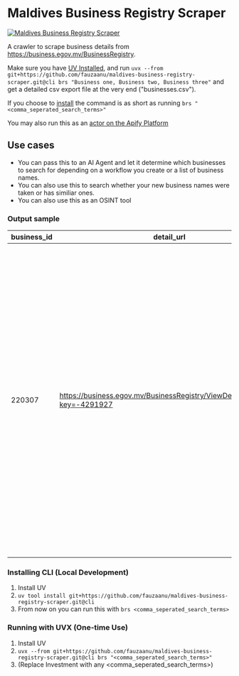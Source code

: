 # Maldives Business Registry Scraper

[![Maldives Business Registry Scraper](https://apify.com/actor-badge?actor=fauzaanu/maldives-business-registry-scraper)](https://apify.com/fauzaanu/maldives-business-registry-scraper)

A crawler to scrape business details from https://business.egov.mv/BusinessRegistry. 

Make sure you have [UV Installed](https://docs.astral.sh/uv/getting-started/installation/), and run `uvx --from git+https://github.com/fauzaanu/maldives-business-registry-scraper.git@cli brs "Business one, Business two, Business three"` and get a detailed csv export file at the very end ("businesses.csv"). 

If you choose to [install](#Installing-CLI) the command is as short as running `brs "<comma_seperated_search_terms>"`

You may also run this as an [actor on the Apify Platform](https://apify.com/fauzaanu/maldives-business-registry-scraper)

## Use cases

- You can pass this to an AI Agent and let it determine which businesses to search for depending on a workflow you create or a list of business names. 
- You can also use this to search whether your new business names were taken or has similiar ones.
- You can also use this as an OSINT tool


### Output sample

| business_id | detail_url | page_type | extracted_at | business_name | business_type | address | registration_number | status | upn | sme_classification | owner | managing_director | board_of_directors | board_of_directors_count | shareholders | shareholders_count | business_names | business_names_count | business_activities | business_activities_count | permits | licenses |
|-------------|------------|-----------|--------------|---------------|---------------|---------|---------------------|--------|-----|--------------------|-------|-------------------|--------------------|--------------------------|--------------|--------------------|----------------|---------------------|--------------------|--------------------------|---------|----------|
| 220307 | https://business.egov.mv/BusinessRegistry/ViewDetails/220307?key=-4291927 | business_detail |  | edrova Pvt Ltd | Company | Boduvelu Avah. Muiythoshige L. Maavah, Maldives | C12522023 | Registered | 2023PV10023A | Not an SME |  | Ahmed Javaad | [{'name': 'Ahmed Javaad', 'appointed_date': '21-Aug-2023'}, {'name': 'Fauzaan Gasim', 'appointed_date': '21-Aug-2023'}] | 2 | [{'name': 'Fauzaan Gasim', 'join_date': '21-Aug-2023'}, {'name': 'Ahmed Javaad', 'join_date': '21-Aug-2023'}] | 2 | [{'name': 'lessonfuse', 'number': 'BN47822023', 'upn': 'BN20231027120C'}, {'name': 'EDZET', 'number': 'BN23202024', 'upn': 'BN20240530640H'}] | 2 | [{'number': 'BP82052023', 'activity_description': '854901 Education that is not definable by level', 'state': 'Issued', 'issued_date': '26-Feb-2024', 'expiry_date': '', 'business_name': '', 'address': 'Boduvelu Avah. Muiythoshige, L. Maavah, Maldives, L. Maavah, Rahdhebai Magu 15071, L. Maavah, Maldives'}, {'number': 'BP37042024', 'activity_description': '854901 Education that is not definable by level', 'state': 'Issued', 'issued_date': '17-May-2024', 'expiry_date': '', 'business_name': '', 'address': 'Muiythoshige, L.Maavah,Maldives, Rahdhebai Magu 15071, L. Maavah, Maldives'}] | 2 | {'has_permits': False, 'message': 'Does not have any business permit owned by edrova Pvt Ltd', 'permits_list': []} | {'has_licenses': False, 'message': 'Does not have any business license owned by edrova Pvt Ltd', 'licenses_list': []} |

### Installing CLI (Local Development)

1. Install UV
2. `uv tool install git+https://github.com/fauzaanu/maldives-business-registry-scraper.git@cli`
3. From now on you can run this with `brs <comma_seperated_search_terms>`

### Running with UVX (One-time Use)

1. Install UV
2. `uvx --from git+https://github.com/fauzaanu/maldives-business-registry-scraper.git@cli brs "<comma_seperated_search_terms>"`
3. (Replace Investment with any <comma_seperated_search_terms>)

